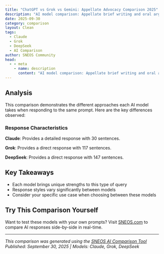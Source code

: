 ```yaml
---
title: "ChatGPT vs Grok vs Gemini: Appellate Advocacy Comparison 2025"
description: "AI model comparison: Appellate brief writing and oral argument preparation..."
date: 2025-09-30
category: comparison
layout: Clean
tags:
  - Claude
  - Grok
  - DeepSeek
  - AI Comparison
author: SNEOS Community
head:
  - - meta
    - name: description
      content: "AI model comparison: Appellate brief writing and oral argument preparation..."
---
```


<ChatComparison
  title="ChatGPT vs Grok vs Gemini: Appellate Advocacy Comparison 2025"
  prompt="Appellate brief writing and oral argument preparation"
  :responses='{
    "Claude": "# Appellate Brief Writing and Oral Argument Preparation\n\n## I. APPELLATE BRIEF WRITING\n\n### A. Pre-Writing Preparation\n\n**1. Record Review**\n- Read the entire record methodically\n- Create a chronological timeline of events\n- Identify all relevant legal proceedings\n- Note procedural posture and standards of review\n- Flag key testimony, exhibits, and rulings\n\n**2. Legal Research Strategy**\n- Identify all legal issues on appeal\n- Research controlling jurisdiction\u0027s law first\n- Look for recent developments or circuit splits\n- Find cases with similar facts and procedural posture\n- Research secondary sources for broader context\n\n**3. Standard of Review Analysis**\n- Determine applicable standard for each issue\n- De novo (legal questions, constitutional issues)\n- Clear error (factual findings)\n- Abuse of discretion (discretionary rulings)\n- Tailor arguments to the standard\n\n### B. Brief Structure and Components\n\n**1. Cover Page and Table of Contents**\n- Follow court rules precisely\n- Include table of authorities with accurate page citations\n- Use parallel citations where required\n\n**2. Jurisdictional Statement**\n- Cite specific statutory authority\n- Include relevant dates and procedural requirements\n- Address timeliness of appeal\n\n**3. Issues Presented**\n- Lead with your strongest issue\n- Frame issues favorably but fairly\n- Make them specific to your case\n- Use question format that suggests the answer\n\n**4. Statement of the Case**\n- Procedural history in chronological order\n- Identify what ruling is being appealed\n- Note preservation of issues for appeal\n- Be concise but complete\n\n**5. Statement of Facts**\n- Tell a compelling, coherent story\n- Use only record evidence with citations\n- Include unfavorable facts honestly\n- Organize chronologically or topically\n- Emphasize facts supporting your legal arguments\n\n### C. Argument Section Best Practices\n\n**1. Organization**\n- Use clear, descriptive headings\n- Lead with strongest arguments\n- Address threshold issues first\n- Use logical progression\n\n**2. Legal Analysis Framework**\n- State the rule clearly\n- Explain the rule\u0027s application\n- Apply facts to law\n- Address counterarguments\n- Draw clear conclusions\n\n**3. Persuasive Writing Techniques**\n- Use active voice\n- Write clear, concise sentences\n- Employ strong topic sentences\n- Use transitions between sections\n- Cite authority parenthetically when possible\n\n**4. Case Analysis**\n- Distinguish adverse authority meaningfully\n- Analogize favorable cases effectively\n- Explain policy rationales\n- Address binding vs. persuasive authority\n- Update research before filing\n\n### D. Conclusion and Prayer for Relief\n\n- Summarize key points briefly\n- State specific relief requested\n- Be realistic about available remedies\n\n## II. ORAL ARGUMENT PREPARATION\n\n### A. Pre-Argument Preparation\n\n**1. Know Your Case Inside Out**\n- Memorize key facts and record citations\n- Understand every case cited in briefs\n- Prepare for questions about any issue raised\n- Know the procedural history thoroughly\n\n**2. Anticipate Questions**\n- Review transcripts of previous arguments (if available)\n- Research judges\u0027 backgrounds and judicial philosophies\n- Prepare answers to hardest possible questions\n- Practice conceding points you cannot win\n\n**3. Outline Preparation**\n- Create brief outline (not script)\n- Plan opening statement (2-3 sentences)\n- Identify 2-3 key points maximum\n- Prepare flexible conclusion\n- Practice transitions between topics\n\n### B. Argument Strategy\n\n**1. Opening**\n- State who you represent\n- Preview your argument briefly\n- Lead with your strongest point\n- Be prepared to be interrupted immediately\n\n**2. Main Argument**\n- Focus on legal standards and their application\n- Use facts strategically to support legal points\n- Address the court\u0027s concerns directly\n- Distinguish rather than attack adverse authority\n\n**3. Handling Questions**\n- Listen carefully to the complete question\n- Answer directly and honestly\n- If you don\u0027t know, say so and offer to supplement\n- Use questions as opportunities to reinforce themes\n- Don\u0027t argue with judges\n\n**4. Rebuttal (Appellant Only)**\n- Reserve time at opening\n- Address only new points raised by appellee\n- Be brief and focused\n- End on a strong note\n\n### C. Delivery and Presentation\n\n**1. Physical Presentation**\n- Maintain good posture at podium\n- Make appropriate eye contact\n- Use natural gestures\n- Speak clearly and at appropriate pace\n- Dress professionally",
    "Grok": "Preparing an appellate brief and oral argument are critical components of the appellate process in legal practice. Both require meticulous attention to detail, persuasive writing or speaking, and a deep understanding of the law and the record on appeal. Below is a comprehensive guide to help you with appellate brief writing and oral argument preparation.\n\n---\n\n### **Appellate Brief Writing**\n\nAn appellate brief is a written document submitted to an appellate court to persuade the court to affirm, reverse, or modify a lower court\u2019s decision. The brief must be clear, concise, and compelling while adhering to court rules and procedural requirements.\n\n#### **1. Understand the Purpose and Audience**\n- **Purpose**: Your brief aims to convince the appellate court that the lower court erred (if you\u2019re the appellant) or that the decision was correct (if you\u2019re the appellee).\n- **Audience**: Write for appellate judges who are familiar with the law but may not know the specific facts of your case. Avoid jargon or overly technical language unless necessary.\n\n#### **2. Familiarize Yourself with Court Rules**\n- Review the specific rules of the appellate court (e.g., formatting, page limits, deadlines, citation styles, etc.). This is often found in the court\u2019s local rules or in resources like the Federal Rules of Appellate Procedure (FRAP) if appealing in federal court.\n- Ensure compliance with requirements for fonts, margins, word counts, and the number of copies to submit.\n\n#### **3. Structure of an Appellate Brief**\nWhile the exact structure may vary by jurisdiction, a typical appellate brief includes the following sections:\n\n- **Cover Page**: Includes the case name, court, docket number, title of the brief (e.g., \u201CAppellant\u2019s Opening Brief\u201D), and the names of counsel.\n- **Table of Contents**: Lists sections and page numbers.\n- **Table of Authorities**: Lists statutes, cases, and other legal authorities cited, with page references.\n- **Statement of Jurisdiction**: Explains why the appellate court has jurisdiction over the case.\n- **Statement of Issues Presented**: Frames the legal questions on appeal clearly and succinctly.\n- **Statement of the Case**: Summarizes the procedural history and relevant facts, citing to the record on appeal.\n- **Summary of Argument**: Provides a concise overview of your main arguments.\n- **Argument**: The heart of the brief, where you present legal reasoning, supported by case law, statutes, and the record. Break this into subsections for each issue.\n  - Start with a clear thesis or heading for each issue.\n  - Use the IRAC method (Issue, Rule, Application, Conclusion) or a similar structure.\n  - Anticipate counterarguments and address them.\n- **Conclusion**: Summarizes the relief sought (e.g., reversal, affirmance, remand).\n- **Appendix (if required)**: Includes key documents from the record, if permitted or required by the court.\n\n#### **4. Writing Tips**\n- **Be Clear and Concise**: Avoid unnecessary detail or repetition. Stick to the issues that matter.\n- **Focus on the Standard of Review**: Address the appropriate standard (e.g., de novo for legal questions, abuse of discretion for procedural issues, clear error for factual findings) as it significantly affects how the court evaluates your arguments.\n- **Cite the Record Accurately**: Every factual assertion must be supported by a citation to the trial court record (transcripts, exhibits, etc.).\n- **Use Persuasive Language**: Frame your arguments to appeal to logic and fairness, but avoid emotional appeals unless relevant (e.g., in certain constitutional or civil rights cases).\n- **Proofread**: Errors in grammar, spelling, or citation can undermine credibility. Use tools like Grammarly or Bluebook citation checkers, and have colleagues review your work.\n\n#### **5. Types of Briefs**\n- **Opening Brief (Appellant)**: Identifies errors in the lower court\u2019s decision and argues for reversal or modification.\n- **Response Brief (Appellee)**: Defends the lower court\u2019s decision and counters the appellant\u2019s arguments.\n- **Reply Brief (Appellant)**: Responds to the appellee\u2019s arguments and reinforces the opening brief. Keep it focused and avoid raising new issues unless permitted by the court.\n\n---\n\n### **Oral Argument Preparation**\n\nOral argument is your opportunity to present your case directly to the appellate judges, clarify points from your brief, and respond to their questions. While not all cases are granted oral argument (some are decided solely on the briefs), preparation is essential when it is scheduled.\n\n#### **1. Understand the Purpose**\n- Oral argument is not a full rehash of your brief. It\u2019s a chance to highlight key issues, address judicial concerns, and demonstrate command of the case.\n- Judges often use oral argument to test the strength of your position through pointed questions.\n\n#### **2. Know the Court and Judges**\n- Research the panel of judges hearing your case. Review their past opinions to understand their judicial philosophies or how they\u2019ve ruled on similar issues.\n- Be aware of the court\u2019s customs (e.g., time limits, whether they interrupt frequently, etc.).\n\n#### **3. Preparation Steps**\n- **Review the Record and Briefs**: Be intimately familiar with the trial court record, your brief, the opposing party\u2019s brief, and any relevant case law or statutes.\n- **Prepare a Roadmap**: Create an outline of your main points, focusing on 2-3 key issues. Start with a brief introduction (1-2 minutes) summarizing your position and what you\u2019ll cover.\n- **Anticipate Questions**: Think about weaknesses in your case or areas where judges might seek clarification. Prepare concise, direct answers.\n  - Common topics include factual disputes, legal precedents, policy implications, and the remedy you seek.\n- **Practice**: Conduct moot court sessions with colleagues acting as judges. Simulate tough questioning to build confidence and refine your responses.\n- **Prepare for Time Limits**: Most appellate courts allocate limited time (e.g., 10-30 minutes per side). Practice delivering your argument within this constraint, reserving time for questions.\n- **Know the Opposition\u2019s Arguments**: Be ready to address points from the opposing brief without appearing defensive.\n\n#### **4. Delivery Tips During Oral Argument**\n- **Be Respectful and Professional**: Address judges as \u201CYour Honor\u201D and remain courteous, even under tough questioning.\n- **Listen to Questions**: Answer directly and honestly. If you don\u2019t know an answer, admit it and offer to provide a supplemental filing if appropriate.\n- **Stay on Point**: Avoid tangents. If a judge interrupts, stop immediately and respond to their inquiry.\n- **Be Concise**: Get to the heart of your argument quickly. Avoid reading from a script\u2014engage with the court.\n- **Use Visual Aids (if permitted)**: Some courts allow charts or diagrams to clarify complex points. Ensure they are clear and relevant.\n- **Close Strongly**: End with a clear statement of the relief you seek (e.g., \u201CWe respectfully request that this court reverse the lower court\u2019s decision and remand for a new trial.\u201D)\n\n#### **5. Common Mistakes to Avoid**\n- Failing to concede weak points (judges appreciate honesty).\n- Arguing outside the record or raising new issues not in your brief.\n- Being overly argumentative or confrontational with the court.\n- Ignoring time limits or failing to prioritize key issues.\n\n---\n\n### **Additional Tips for Both Brief Writing and Oral Argument**\n- **Know the Standard of Review**: This shapes how the court evaluates the lower court\u2019s decision and must guide your arguments in both written and oral formats.\n- **Focus on Preservation of Issues**: Ensure the issues you raise on appeal were properly preserved in the trial court (e.g., through objections or motions), or argue why the court should consider them despite lack of preservation (e.g., plain error doctrine).\n- **Ethics and Candor**: Be truthful and forthright in your representations to the court. Misrepresenting facts or law can lead to sanctions or loss of credibility.\n- **Leverage Amicus Briefs (if applicable)**: If your case has broader societal or legal implications, consider seeking support from amicus curiae (\u201Cfriend of the court\u201D) briefs by interested parties.\n\n---\n\n### **Resources and Tools**\n- **Citation Guides**: Use The Bluebook for legal citations in the U.S., or follow the court\u2019s preferred citation style.\n- **Legal Research Platforms**: Westlaw, LexisNexis, or Bloomberg Law for case law, statutes, and secondary sources.\n- **Writing Guides**: \u201CPoint Made: How to Write Like the Nation\u2019s Top Advocates\u201D by Ross Guberman for persuasive legal writing tips.\n- **Oral Argument Practice**: Watch archived appellate arguments (many courts, like the U.S. Supreme Court, post recordings online) to observe effective techniques.\n\n---\n\nBy focusing on clear, persuasive communication and thorough preparation, you can maximize your chances of success in appellate brief writing and oral argument. If you have a specific case or issue in mind, feel free to provide more details, and I can tailor further advice!",
    "DeepSeek": "Of course. This is a comprehensive guide to appellate brief writing and oral argument preparation. Mastering these two skills is the pinnacle of appellate advocacy.\n\n---\n\n### Part 1: Appellate Brief Writing\n\nThe appellate brief is your primary tool for persuading the court. The judges will have read your brief (in an ideal world) before oral argument, and it forms the foundation of their understanding and decision-making.\n\n#### A. The Golden Rules\n1.  **Know Your Audience:** You are writing for busy, intelligent generalists. They are legal experts but not necessarily experts in your specific area of law. Assume they have read the lower court\u0027s opinion but have not memorized the record.\n2.  **Tell a Compelling Story:** The law is important, but judges are human. Frame your case within a simple, persuasive narrative that makes the court *want* to rule in your favor.\n3.  **Clarity and Brevity are Paramount:** Remove every unnecessary word. Use short sentences and active voice. A clear, concise brief is a powerful brief.\n4.  **Candor is Critical:** Acknowledge unfavorable facts and law. If you ignore a weakness, your opponent will exploit it, and you will lose credibility with the court. Instead, frame the weakness in the light most favorable to your client or distinguish it.\n\n#### B. The Anatomy of a Brief (Federal Model)\n**1. Questions Presented (or Statement of Issues)**\n*   This is the most important part of your brief after the conclusion. Many judges read this first.\n*   **Formula:** \u0022Whether [the lower court] erred by [specific legal action] when [key facts]?\u0022\n*   **Goal:** Phrase the question to inevitably lead to your desired answer. Make it punchy and persuasive, not neutral.\n\n**2. Statement of the Case (Facts)**\n*   This is your story. Do not just list events chronologically.\n*   **Start with a powerful opening paragraph** that encapsulates your theme.\n*   **Weave in record citations** for every factual assertion. This builds credibility.\n*   **Be persuasive but accurate.** Use favorable characterizations but do not misrepresent the record.\n*   **Explain the procedural history** clearly and succinctly (what happened in the court below).\n\n**3. Summary of the Argument**\n*   This is not a mere table of contents. It is a condensed, powerful version of your full argument.\n*   Write it *last*, after you have finished the entire brief.\n*   It should be a stand-alone document that, in 1-2 pages, tells the judge exactly why you should win.\n\n**4. Standard of Review**\n*   **This is a crucial, often overlooked section.** It tells the court how much deference to give the lower court\u0027s decision.\n*   *De Novo* (no deference) for legal questions = you have a strong chance to win.\n*   \u0022Abuse of Discretion\u0022 or \u0022Clearly Erroneous\u0022 (high deference) = your task is much harder.\n*   Frame the standard of review in a way that supports your argument.\n\n**5. Argument**\n*   **Headings and Structure:** Use clear, argumentative point headings. They should be complete legal sentences that read as a outline of your winning argument.\n    *   **Main Heading:** \u0022THE DISTRICT COURT ERRED IN GRANTING SUMMARY JUDGMENT BECAUSE GENUINE ISSUES OF MATERIAL FACT EXIST REGARDING THE DEFENDANT\u0027S NEGLIGENCE.\u0022\n    *   **Subheading A:** \u0022The plaintiff presented direct evidence that the defendant ran a red light.\u0022\n*   **The CRAC/IRAC Method:**\n    *   **Conclusion:** State your point clearly at the beginning of the section.\n    *   **Rule:** State the legal rule (with a citation to binding authority).\n    *   **Application (Analysis):** This is the heart of your brief. Apply the law to your facts. Use analogies to favorable cases and distinguish unfavorable ones. Don\u0027t just say \u0022this is similar\u0022; explain *why* the similarity is legally significant.\n    *   **Conclusion:** Briefly reiterate how this point leads to your overall conclusion.\n*   **Citizenship:**\n    *   **Pin Cites:** Use pinpoint citations (e.g., \u0060*Smith v. Jones*, 123 F.3d 456, 459 (9th Cir. 1999)\u0060).\n    *   **String Cites:** Use sparingly. Lead with your strongest, most binding authority.\n    *   **Quotations:** Use block quotes sparingly. Weave short, key phrases into your own sentences.\n\n**6. Conclusion**\n*   Be specific. Don\u0027t just say \u0022reverse.\u0022 Tell the court exactly what you want it to do.\n*   *Example:* \u0022For the foregoing reasons, Appellant respectfully requests that this Court reverse the judgment of the district court and remand for a new trial.\u0022 / \u0022Appellee respectfully requests that this Court affirm the judgment below.\u0022\n\n---\n\n### Part 2: Oral Argument Preparation\n\nOral argument is not for rehashing your brief. It is a conversation with the court to address their concerns, clarify complex points, and emphasize your strongest arguments.\n\n#### A. Pre-Argument Preparation\n1.  **Know the Record Cold:** You must be able to instantly find any fact or piece of testimony the judges ask about.\n2.  **The \u0022Moot Court\u0022:** This is essential. Have colleagues (preferably those unfamiliar with the case) act as judges and pepper you with tough questions.\n    *   Focus on your weaknesses.\n    *   Practice transitioning from your prepared remarks to answering questions.\n3.  **Develop a Theme:** Your theme is the one-sentence takeaway. Everything you say should support it.\n4.  **Prepare a Argument Outline, Not a Script:**\n    *   Have a one-page outline with your 2-3 key points, the core facts, and your most important case names and citations.\n    *   Do *not* write out a speech. Reading to the court is the cardinal sin of oral advocacy.\n\n#### B. The Structure of the Argument Itself\n**1. The Opening:**\n*   \u0022May it please the Court. My name is [Your Name], and I represent [Your Client].\u0022\n*   **Lead with your theme.** In the first 30 seconds, tell the court why you should win.\n    *   *Good:* \u0022This case is about a contract that the parties wrote, the jury enforced, and the district court improperly set aside.\u0022\n    *   *Bad:* \u0022I\u0027d like to discuss three points today...\u0022\n\n**2. The Roadmap (Optional but often helpful):**\n*   Briefly tell the court how you plan to proceed. \u0022I will first address the jurisdictional issue and then turn to the merits, but I would be happy to address any questions the Court has.\u0022\n\n**3. The Body: Handling Questions**\n*   **This is the entire argument.** You will be interrupted. Welcome it.\n*   **The \u0022Bridge\u0022:** Learn to transition from a question back to your key points.\n    *   *Judge\u0027s Question:* \u0022Counselor, what about the *Smith* case?\u0022\n    *   *Your Answer:* \u0022Your Honor, *Smith* is distinguishable for three reasons... and that distinction highlights why the rule we advocate is correct because...\u0022 [Bridge to your point].\n*   **Answer the Question Directly:** If a judge asks a \u0022yes/no\u0022 question, start with \u0022yes\u0022 or \u0022no,\u0022 then explain. Do not filibuster.\n*   **Candor, Again:** If you don\u0027t know the answer, say so. Offer to provide it in a post-argument letter. If a fact or case is bad for you, acknowledge it and explain why it doesn\u0027t control.\n\n**4. The Rebuttal (for Appellant/Petitioner):**\n*   You usually get 2-5 minutes for rebuttal. Use it wisely.\n*   Do not repeat your opening. Use it for two purposes:\n    1.  To correct a significant misstatement of fact or law by your opponent.\n    2.  To answer a judge\u0027s important question that you fumbled the first time, or to reinforce your central theme.\n*   End on a powerful, thematic note that asks for specific relief.\n\n#### C. Delivery and Demeanor\n*   **Be a Professional:** Address the judges as \u0022Your Honor.\u0022 Be respectful to your opponent (\u0022My learned colleague\u0022).\n*   **Eye Contact:** Engage with all judges, not just the one asking questions.\n*   **Pace and Tone:** Speak slowly and clearly. Vary your tone to emphasize key points. Use pauses for effect.\n*   **Listen:** Pay close attention to the judges\u0027 questions. They are telling you what they are worried about.\n\n### The Synergy Between Brief and Argument\n\n*   The **brief** is your sustained, logical, documented argument.\n*   The **oral argument** is your chance to connect, emphasize, and reassure.\n*   A great brief makes oral argument easier by framing the issues favorably.\n*   A great oral argument can salvage a mediocre brief by directly addressing the court\u0027s doubts.\n\nBy mastering both the written and spoken elements of appellate advocacy, you maximize your chances of persuading the court that justice demands a ruling in your client\u0027s favor."
  }'
  published-date="13:39"
/>

## Analysis

This comparison demonstrates the different approaches each AI model takes when responding to the same prompt. Here are the key differences observed:

### Response Characteristics

**Claude**: Provides a detailed response with 30 sentences. 

**Grok**: Provides a direct response with 117 sentences. 

**DeepSeek**: Provides a direct response with 147 sentences. 

## Key Takeaways

- Each model brings unique strengths to this type of query
- Response styles vary significantly between models
- Consider your specific use case when choosing between these models

## Try This Comparison Yourself

Want to test these models with your own prompts? Visit [SNEOS.com](https://sneos.com) to compare AI responses side-by-side in real-time.

---

*This comparison was generated using the [SNEOS AI Comparison Tool](https://sneos.com)*
*Published: September 30, 2025 | Models: Claude, Grok, DeepSeek*
